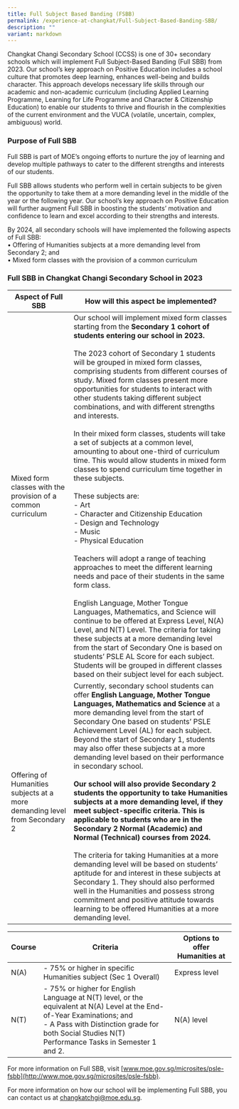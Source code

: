 ```yaml
---
title: Full Subject Based Banding (FSBB)
permalink: /experience-at-changkat/Full-Subject-Based-Banding-SBB/
description: ""
variant: markdown
---
```

Changkat Changi Secondary School (CCSS) is one of 30+ secondary schools which will implement Full Subject-Based Banding (Full SBB) from 2023. Our school’s key approach on Positive Education includes a school culture that promotes deep learning, enhances well-being and builds character. This approach develops necessary life skills through our academic and non-academic curriculum (including Applied Learning Programme, Learning for Life Programme and Character &amp; Citizenship Education) to enable our students to thrive and flourish in the complexities of the current environment and the VUCA (volatile, uncertain, complex, ambiguous) world.&nbsp;  
  
  

### Purpose of Full SBB

  

Full SBB is part of MOE’s ongoing efforts to nurture the joy of learning and develop multiple pathways to cater to the different strengths and interests of our students.  
  
Full SBB allows students who perform well in certain subjects to be given the opportunity to take them at a more demanding level in the middle of the year or the following year. Our school’s key approach on Positive Education will further augment Full SBB in boosting the students’ motivation and confidence to learn and excel according to their strengths and interests.  
  
By 2024, all secondary schools will have implemented the following aspects of Full SBB:  
• Offering of Humanities subjects at a more demanding level from Secondary 2; and  
• Mixed form classes with the provision of a common curriculum  
  
  

### Full SBB in Changkat Changi Secondary School in 2023



| Aspect of Full SBB | How will this aspect be implemented? | 
| -------- | -------- | 
| Mixed form classes with the provision of a common curriculum     | Our school will implement mixed form classes starting from the&nbsp;**Secondary 1 cohort of students entering our school in 2023.**  <br><br>The 2023 cohort of Secondary 1 students will be grouped in mixed form classes, comprising students from different courses of study. Mixed form classes present more opportunities for students to interact with other students taking different subject combinations, and with different strengths and interests.  <br><br>In their mixed form classes, students will take a set of subjects at a common level, amounting to about one-third of curriculum time. This would allow students in mixed form classes to spend curriculum time together in these subjects.  <br><br>These subjects are:  <br>-   Art<br>-    Character and Citizenship Education<br>-    Design and Technology<br>-    Music<br>-    Physical Education     <br><br>Teachers will adopt a range of teaching approaches to meet the different learning needs and pace of their students in the same form class.  <br><br>English Language, Mother Tongue Languages, Mathematics, and Science will continue to be offered at Express Level, N(A) Level, and N(T) Level. The criteria for taking these subjects at a more demanding level from the start of Secondary One is based on students’ PSLE AL Score for each subject. Students will be grouped in different classes based on their subject level for each subject.|
|Offering of Humanities subjects at a more demanding level from Secondary 2|Currently, secondary school students can offer&nbsp;**English Language, Mother Tongue Languages, Mathematics and Science**&nbsp;at a more demanding level from the start of Secondary One based on students’ PSLE Achievement Level (AL) for each subject. Beyond the start of Secondary 1, students may also offer these subjects at a more demanding level based on their performance in secondary school.  <br><br>**Our school will also provide Secondary 2 students the opportunity to take Humanities subjects at a more demanding level, if they meet subject-specific criteria. This is applicable to students who are in the Secondary 2 Normal (Academic) and Normal (Technical) courses from 2024.**  <br><br>The criteria for taking Humanities at a more demanding level will be based on students’ aptitude for and interest in these subjects at Secondary 1. They should also performed well in the Humanities and possess strong commitment and positive attitude towards learning to be offered Humanities at a more demanding level.



| Course | Criteria | Options to offer Humanities at |
| -------- | -------- | -------- |
| N(A)     |  -  75% or higher in specific Humanities subject (Sec 1 Overall)     | Express level     |
|N(T)	|- 75% or higher for English Language at N(T) level, or the equivalent at N(A) Level at the End-of-Year Examinations; and<br>- A Pass with Distinction grade for both Social Studies N(T) Performance Tasks in Semester 1 and 2.  |N(A) level|

For more information on Full SBB, visit&nbsp;[www.moe.gov.sg/microsites/psle-fsbb](http://www.moe.gov.sg/microsites/psle-fsbb).

For more information on how our school will be implementing Full SBB, you can contact us at&nbsp;[changkatchgi@moe.edu.sg](mailto:changkatchgi@moe.edu.sg).